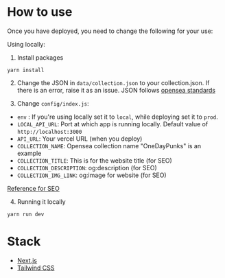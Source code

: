 # How to use

Once you have deployed, you need to change the following for your use:

Using locally:

1. Install packages

```
yarn install
```

2. Change the JSON in `data/collection.json` to your collection.json. If there is an error, raise it as an issue. JSON follows [opensea standards](https://docs.opensea.io/docs/metadata-standards)

3. Change `config/index.js`:

- `env` : If you're using locally set it to `local`, while deploying set it to `prod`.
- `LOCAL_API_URL`: Port at which app is running locally. Default value of `http://localhost:3000`
- `API_URL`: Your vercel URL (when you deploy)
- `COLLECTION_NAME`: Opensea collection name "OneDayPunks" is an example
- `COLLECTION_TITLE`: This is for the website title (for SEO)
- `COLLECTION_DESCRIPTION`: og:description (for SEO)
- `COLLECTION_IMG_LINK`: og:image for website (for SEO)

[Reference for SEO](https://www.heymeta.com/url/odp-rarity.vercel.app)

4. Running it locally

```
yarn run dev
```

# Stack

- [Next.js](https://nextjs.org/docs)
- [Tailwind CSS](https://tailwindcss.com/)
